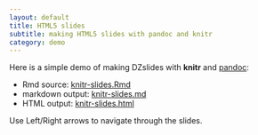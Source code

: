 ```yaml
---
layout: default
title: HTML5 slides
subtitle: making HTML5 slides with pandoc and knitr
category: demo
---
```


Here is a simple demo of making DZslides with **knitr** and [pandoc](http://johnmacfarlane.net/pandoc/):

- Rmd source: [knitr-slides.Rmd](https://github.com/yihui/knitr/blob/master/inst/examples/knitr-slides.Rmd)
- markdown output: [knitr-slides.md](https://github.com/yihui/knitr/blob/master/inst/examples/knitr-slides.md)
- HTML output: [knitr-slides.html](https://github.com/downloads/yihui/knitr/knitr-slides.html)

Use Left/Right arrows to navigate through the slides.

